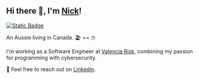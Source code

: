 ## Hi there 👋, I'm [Nick](https://github.com/nickjfrench)!

[![Static Badge](https://img.shields.io/badge/LinkedIn-0e76a8?style=for-the-badge&logo=linkedin)](https://www.linkedin.com/in/nicholas-j-french/) 
<!-- [![Github-sponsors](https://img.shields.io/badge/sponsor-30363D?style=for-the-badge&logo=GitHub-Sponsors&logoColor=#EA4AAA)](https://github.com/sponsors/nickjfrench) -->

An Aussie living in Canada. 🏖️ == ☃️

I'm working as a Software Engineer at [Valencia Risk](https://valenciarisk.com), combining my passion for programming with cybersecurity.

💬 Feel free to reach out on [Linkedin](https://www.linkedin.com/in/nicholas-j-french/).

<!-- 
### ⭐ Featured Projects

-->

